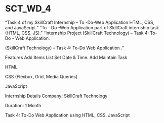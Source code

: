 # SCT_WD_4
“Task 4 of my SkillCraft Internship – To -Do-Web  Application HTML, CSS, and JavaScript.”  “To - Do -Web  Application part of SkillCraft internship task (HTML, CSS, JS).”  “Internship Project (SkillCraft Technology) – Task 4: To- Do - Web Application.

(SkillCraft Technology) – Task 4: To-Do Web Application .”

Features
Add Items List
Set Date & Time.
Add Maintain Task


HTML

CSS (Flexbox, Grid, Media Queries)

JavaScript

Internship Details
Company: SkillCraft Technology

Duration: 1 Month

Task 4: To-Do Web Application  using HTML, CSS, JavaScript

